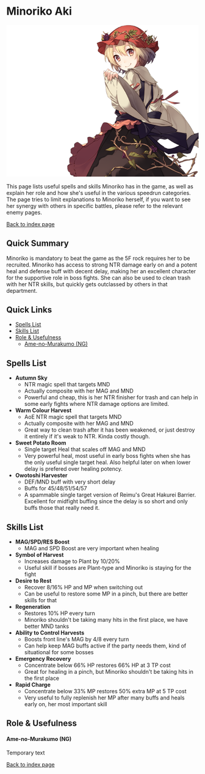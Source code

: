 # Minoriko Aki

![](img/minoriko.png)

This page lists useful spells and skills Minoriko has in the game, as well as explain her role and how she's useful in the various speedrun categories. The page tries to limit explanations to Minoriko herself, if you want to see her synergy with others in specific battles, please refer to the relevant enemy pages.

[Back to index page](../index.md)

## Quick Summary

Minoriko is mandatory to beat the game as the 5F rock requires her to be recruited. Minoriko has access to strong NTR damage early on and a potent heal and defense buff with decent delay, making her an excellent character for the supportive role in boss fights. She can also be used to clean trash with her NTR skills, but quickly gets outclassed by others in that department.

## Quick Links
* [Spells List](#spells)
* [Skills List](#skills)
* [Role & Usefulness](#useful)
	* [Ame-no-Murakumo (NG)](#ng-murakumo)

## <a id="spells"></a>Spells List

* **Autumn Sky**
	* NTR magic spell that targets MND
	* Actually composite with her MAG and MND
	* Powerful and cheap, this is her NTR finisher for trash and can help in some early fights where NTR damage options are limited.
* **Warm Colour Harvest**
	* AoE NTR magic spell that targets MND
	* Actually composite with her MAG and MND
	* Great way to clean trash after it has been weakened, or just destroy it entirely if it's weak to NTR. Kinda costly though.
* **Sweet Potato Room**
	* Single target Heal that scales off MAG and MND
	* Very powerful heal, most useful in early boss fights when she has the only useful single target heal. Also helpful later on when lower delay is prefered over healing potency.
* **Owotoshi Harvester**
	* DEF/MND buff with very short delay
	* Buffs for 45/48/51/54/57
	* A spammable single target version of Reimu's Great Hakurei Barrier. Excellent for midfight buffing since the delay is so short and only buffs those that really need it.

## <a id="skills"></a>Skills List

* **MAG/SPD/RES Boost**
	* MAG and SPD Boost are very important when healing
* **Symbol of Harvest**
	* Increases damage to Plant by 10/20%
	* Useful skill if bosses are Plant-type and Minoriko is staying for the fight
* **Desire to Rest**
	* Recover 8/16% HP and MP when switching out
	* Can be useful to restore some MP in a pinch, but there are better skills for that
* **Regeneration**
	* Restores 10% HP every turn
	* Minoriko shouldn't be taking many hits in the first place, we have better MND tanks
* **Ability to Control Harvests**
	* Boosts front line's MAG by 4/8 every turn
	* Can help keep MAG buffs active if the party needs them, kind of situational for some bosses
* **Emergency Recovery**
	* Concentrate below 66% HP restores 66% HP at 3 TP cost
	* Great for healing in a pinch, but Minoriko shouldn't be taking hits in the first place
* **Rapid Charge**
	* Concentrate below 33% MP restores 50% extra MP at 5 TP cost
	* Very useful to fully replenish her MP after many buffs and heals early on, her most important skill

## <a id="useful"></a>Role & Usefulness

#### <a id="ng-murakumo"></a>Ame-no-Murakumo (NG)

Temporary text

[Back to index page](../index.md)
